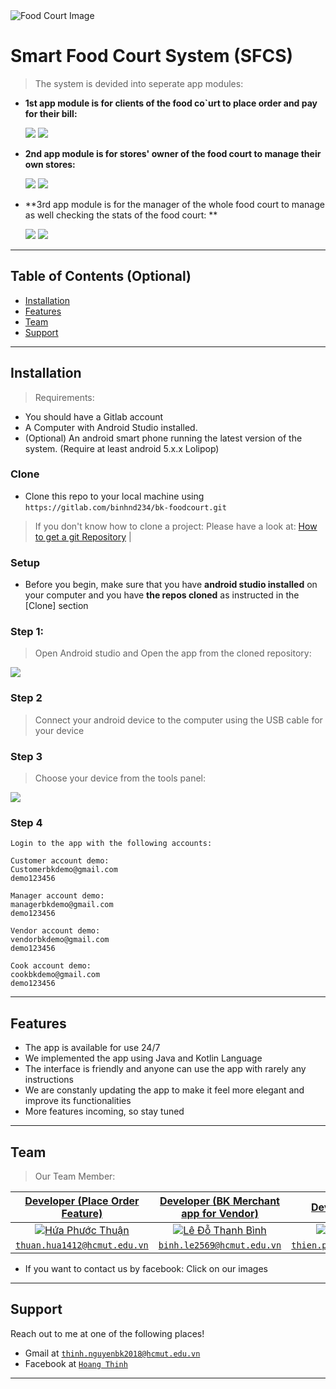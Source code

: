<img src="https://scontent.fvca1-1.fna.fbcdn.net/v/t1.15752-9/108593396_292839588743103_5434648916852568771_n.png?_nc_cat=103&_nc_sid=ae9488&_nc_ohc=buF1zjldcqMAX8qWbcb&_nc_ht=scontent.fvca1-1.fna&oh=fc4397f8f46418dfa7285406a9ee1488&oe=5F315E1A" title="FoodCourtImage" alt="Food Court Image">


# Smart Food Court System (SFCS) 

> The system is devided into seperate app modules: 
-  **1st app module is for clients of the food co`urt to place order and pay for their bill:**

    <img src ="https://gitlab.com/thinh.nguyenbk2018/image/-/raw/master/Image/SE/Screenshot_20200809_112728.png">
    <img src ="https://gitlab.com/thinh.nguyenbk2018/image/-/raw/master/Image/SE/Screenshot_20200809_112739.png">
    
-  **2nd app module is for stores' owner of the food court to manage their own stores:**

    <img src ="https://gitlab.com/thinh.nguyenbk2018/image/-/raw/master/Image/7.png">
    <img src ="https://gitlab.com/thinh.nguyenbk2018/image/-/raw/d91b3e8d09dc11392e7c6b2ce650ab278aab1ab9/Image/14.png">

   
-  **3rd app module is for the manager of the whole food court to manage as well checking the stats of the food court:  **

    <img src ="https://gitlab.com/thinh.nguyenbk2018/image/-/raw/master/Image/SE/Screenshot_20200809_113535.png">
    <img src ="https://gitlab.com/thinh.nguyenbk2018/image/-/raw/d91b3e8d09dc11392e7c6b2ce650ab278aab1ab9/Image/SE/Screenshot_20200809_113457.png">


---

## Table of Contents (Optional)


- [Installation](#installation)
- [Features](#features)
- [Team](#team)
- [Support](#support)

---

## Installation
> Requirements: 
- You should have a Gitlab account
- A Computer with Android Studio installed. 
- (Optional) An android smart phone running the latest version of the system. (Require at least android 5.x.x Lolipop)

### Clone

- Clone this repo to your local machine using `https://gitlab.com/binhnd234/bk-foodcourt.git`

> If you don't know how to clone a project: Please have a look at: <a href="https://git-scm.com/book/en/v2/Git-Basics-Getting-a-Git-Repository" target="_blank">How to get a git Repository</a> |

### Setup

- Before you begin, make sure that you have **android studio installed** on your computer and you have **the repos cloned**  as instructed in the [Clone] section

### Step 1:
>   Open Android studio and Open the app from the cloned repository:
       
    
[     <img src ="https://gitlab.com/thinh.nguyenbk2018/image/-/raw/master/Image/Installation_INstruction/open_the_app.PNG">](https://gitlab.com/thinh.nguyenbk2018/image/-/raw/master/Image/Installation_INstruction/open_the_app.PNG)
    
### Step 2
>    Connect your android device to the computer using the USB cable for your device

### Step 3

>    Choose your device from the tools panel:
       
[     <img src ="https://gitlab.com/thinh.nguyenbk2018/image/-/raw/master/Image/Installation_INstruction/choose_your_device.png">](https://gitlab.com/thinh.nguyenbk2018/image/-/raw/master/Image/Installation_INstruction/choose_your_device.png)
### Step 4 
    Login to the app with the following accounts:

    Customer account demo:
    Customerbkdemo@gmail.com
    demo123456

    Manager account demo:
    managerbkdemo@gmail.com
    demo123456

    Vendor account demo:
    vendorbkdemo@gmail.com
    demo123456

    Cook account demo:
    cookbkdemo@gmail.com
    demo123456

---

## Features


- The app is available for use 24/7
- We implemented the app using Java and Kotlin Language
- The interface is friendly and anyone can use the app with rarely any instructions
- We are constanly updating the app to make it feel more elegant and improve its functionalities
- More features incoming, so stay tuned

---


## Team

> Our Team Member: 

| <a href="https://www.facebook.com/thuan.hua1412" target="_blank">**Developer (Place Order Feature)**</a> | <a href="https://www.facebook.com/profile.php?id=100019884555859" target="_blank">**Developer (BK Merchant app for Vendor)**</a> | <a href="https://www.facebook.com/profile.php?id=100035206815611" target="_blank">**Developer (Payment)**</a> | <a href="https://www.facebook.com/thinh.nguyenhoang2k" target="_blank">**Developer (Manager Tab)**</a> | <a href="https://www.facebook.com/vinh.thuy.18659" target="_blank">**Developer (Login & Order Processing)**</a>
| :---: |:---:| :---:| :---:| :---:|  
| [![Hứa Phước Thuận](https://scontent-sin6-2.xx.fbcdn.net/v/t1.0-1/p160x160/106110201_1716106731861020_338836933745271792_o.jpg?_nc_cat=108&_nc_sid=dbb9e7&_nc_ohc=WCeiF-adkR4AX9PavTu&_nc_ht=scontent-sin6-2.xx&_nc_tp=6&oh=e96579fed43d3dc1db7d95a2f063e73a&oe=5F3140D5)](https://www.facebook.com/thuan.hua1412)    | [![Lê Đỗ Thanh Bình](https://scontent-sin6-1.xx.fbcdn.net/v/t1.0-9/22540155_123088241697327_133765751585589440_n.jpg?_nc_cat=101&_nc_sid=85a577&_nc_ohc=Tr9HWxbqzH8AX8brBGp&_nc_ht=scontent-sin6-1.xx&oh=88e648aa042cdcf3884ad9cb1673bbc7&oe=5F306647)](https://www.facebook.com/profile.php?id=100019884555859) | [![Phạm Công Thiện](https://secure.gravatar.com/avatar/bc173d8aec308c6df54b8743886b6948?s=180&d=identicon)](https://www.facebook.com/profile.php?id=100035206815611) |[![Nguyễn Hoàng Thịnh](https://assets.gitlab-static.net/uploads/-/system/user/avatar/4585230/avatar.png?width=90)](https://www.facebook.com/thinh.nguyenhoang2k)  |[![Trần Đình Vĩnh Thụy](https://scontent.fvca1-2.fna.fbcdn.net/v/t1.0-1/p160x160/67527117_860968024258731_6239061187149955072_o.jpg?_nc_cat=100&_nc_sid=dbb9e7&_nc_ohc=vHtNARm9-cIAX9cajbq&_nc_ht=scontent.fvca1-2.fna&_nc_tp=6&oh=7a474742bd13922746ac3d239a4e3914&oe=5F311E5A)](https://www.facebook.com/vinh.thuy.18659) |
| <a href="thuan.hua1412@hcmut.edu.vn " target="_blank">`thuan.hua1412@hcmut.edu.vn`</a> | <a href="binh.le2569@hcmut.edu.vn" target="_blank">`binh.le2569@hcmut.edu.vn`</a> | <a href="thien.phamhcmut@hcmut.edu.vn" target="_blank">`thien.phamhcmut@hcmut.edu.vn`</a> | <a href="thinh.nguyenbk2018@hcmut.edu.vn" target="_blank">`thinh.nguyenbk2018@hcmut.edu.vn`</a> | <a href="thuy.tran7120@hcmut.edu.vn" target="_blank">`thuy.tran7120@hcmut.edu.vn`</a> |

- If you want to contact us by facebook: Click on our images

---

## Support

Reach out to me at one of the following places!

- Gmail at <a href="https://mail.google.com/mail/u/0/?tab=km" target="_blank">`thinh.nguyenbk2018@hcmut.edu.vn`</a>
- Facebook at <a href="https://www.facebook.com/thinh.nguyenhoang2k" target="_blank">`Hoang Thinh`</a>

---

